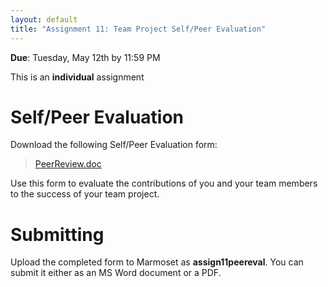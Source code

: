 ```yaml
---
layout: default
title: "Assignment 11: Team Project Self/Peer Evaluation"
---
```


**Due**: Tuesday, May 12th by 11:59 PM

This is an **individual** assignment

# Self/Peer Evaluation

Download the following Self/Peer Evaluation form:

> [PeerReview.doc](PeerReview.doc)

Use this form to evaluate the contributions of you and your team members to the success of your team project.

# Submitting

Upload the completed form to Marmoset as **assign11peereval**.  You can submit it either as an MS Word document or a PDF.
